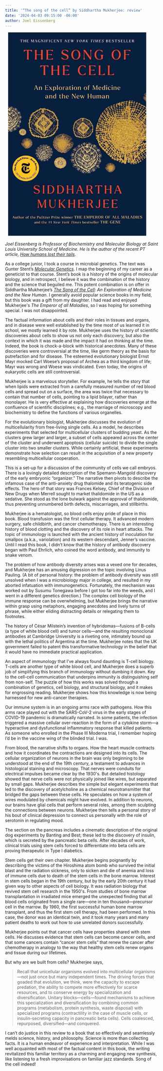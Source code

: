 ```yaml
---
title: '“The song of the cell” by Siddhartha Mukherjee: review'
date: '2024-04-03 09:15:00 -06:00'
author: Joel Eissenberg
---
```


<figure class="on-the-left-side" style="margin-top: 10px; margin-right: 40px; margin-bottom: 10px; margin-left: 10px;">
<img src="/uploads/2024/Mukherjee_Cover_600.jpg" alt="Book cover"/>
<figcaption><a href=""></a>
</figcaption>
</figure>

<i>Joel Eissenberg is Professor of Biochemistry and Molecular Biology at Saint Louis University School of Medicine. He is the author of the recent PT article, <a href="https://pandasthumb.org/archives/2024/04/how-humans-lost-tails.html">How humans lost their tails</a></i>. 

As a college junior, I took a course in microbial genetics. The text was Gunter Stent’s <i><a href="https://www.amazon.com/Molecular-Genetics-Introductory-Gunther-Stent/dp/0716710285">Molecular Genetics</a></i>. I map the beginning of my career as a geneticist to that course. Stent’s book is a history of the origins of molecular biology, and in retrospect, I believe it was the combination of the history and the science that beguiled me. This potent combination is on offer in Siddhartha Mukherjee’s <i><a href="https://www.amazon.com/Song-Cell-Exploration-Medicine-Human/dp/1982117354/">The Song of the Cell</a>: An Exploration of Medicine and the New Human</i>. I generally avoid popular science books in my field, but this book was a gift from my daughter. I had read and enjoyed Mukherjee's <i>The Emperor of all Maladies</i>, so I was hoping for something special. I was not disappointed.

The factual information about cells and their roles in tissues and organs, and in disease were well established by the time most of us learned it in school, we mostly learned it by rote. Mukherjee uses the history of scientific discoveries about cells to show us not only each discovery, but also the context in which it was made and the impact it had on thinking at the time. Indeed, the book is chock-a-block with historical anecdotes. Many of these discoveries were controversial at the time, like germ theory as the basis for putrefaction and for disease. The esteemed evolutionary biologist Ernst Mayr mocked Carl Woese’s proposal of Archea as a third kingdom of life; Mayr was wrong and Woese was vindicated. Even today, the origins of eukaryotic cells are still controversial.

Mukherjee is a marvelous storyteller. For example, he tells the story that when lipids were extracted from a carefully measured number of red blood cells and spread out on a surface, the area was twice that necessary to contain that number of cells, pointing to a lipid bilayer, rather than monolayer. He is very effective at explaining how discoveries emerge at the confluence of scientific disciplines; e.g., the marriage of microscopy and biochemistry to define the functions of various organelles. 

<!--more-->

For the evolutionary biologist, Mukherjee discusses the evolution of multicellularity from free-living single cells. As a model, he describes experiments that selected for multicellular clusters of budding yeast. As the clusters grew larger and larger, a subset of cells appeared across the center of the cluster and underwent apoptosis (cellular suicide) to divide the single cluster into two smaller clusters. While certainly artificial, these experiments demonstrate how selection can result in the acquisition of a new property resembling multicellular cooperation.

This is a set-up for a discussion of the community of cells we call embryos. There is a lovingly detailed description of the Spemann-Mangold discovery of the early embryonic “organizer.” The narrative then pivots to describe the infamous case of the anti-anxiety drug thalomide and its teratogenic side effects. The hero of that story was Frances Kelsey, Chief of the Division of New Drugs when Merrell sought to market thalidomide in the US as a sedative. She stood as the lone bulwark against the approval of thalidomide, thus preventing unnumbered birth defects, miscarriages, and stillbirths. 

Mukherjee is a hematologist, so blood cells enjoy pride of place in this book. Blood transfusion was the first cellular therapy. It advanced modern surgery, safe childbirth, and cancer chemotherapy. There is an interesting history of blood clotting and the discovery of its role in heart attacks. The topic of immunology is launched with the ancient history of inoculation for smallpox (a.k.a., variolation) and its western descendant, Jenner’s vaccine. Until I read this book, I didn’t know that the history of antibody discovery began with Paul Ehrlich, who coined the word antibody, and immunity to snake venom.

The problem of how antibody diversity arises was a vexed one for decades, and Mukherjee has an amusing digression on the topic involving Linus Pauling. (A bit of personal history: the problem of antibody diversity was still unsolved when I was a microbiology major in college, and resulted in my aborted infatuation with immunogenetics. Fortunately, the mechanism was worked out by Susumu Tonegawa before I got too far into the weeds, and I went in a different genetics direction.) The complex cell biology of the immune response can be overwhelming, but Mukherjee brings the narrative within grasp using metaphors, engaging anecdotes and lively turns of phrase, while either eliding distracting details or relegating them to footnotes.

The history of César Milstein’s invention of hybridomas—fusions of B-cells (a type of white blood cell) and tumor cells—and the resulting monoclonal antibodies at Cambridge University is a riveting one, intimately bound up with the lethal politics of Argentina at the time. Mukherjee notes that the UK government failed to patent this transformative technology in the belief that it would have no immediate practical application.

An aspect of immunology that I’ve always found daunting is T-cell biology. T-cells are another type of white blood cell, and Mukherjee does a superb job of simplifying this branch of immunology without dumbing it down. Key to the cell-cell communication that underpins immunity is distinguishing self from non-self. The puzzle of how this works was solved through a combination of genetics, cell biology, and structural biology, and it makes for engrossing reading. Mukherjee shows how this knowledge is now being harnessed for new anti-cancer therapies.

Our immune system is in an ongoing arms race with pathogens. How this arms race played out with the SARS-CoV-2 virus in the early stages of COVID-19 pandemic is dramatically narrated. In some patients, the infection triggered a massive cellular over-reaction in the form of a cytokine storm—a hyperactive and dysfunctional inflammatory response that killed patients. As someone who enrolled in the Phase III Moderna trial, I remember hoping I’d be in the vaccine wing of the blinded trial. I was.

From blood, the narrative shifts to organs. How the heart muscle contracts and how it coordinates the contractions are designed into its cells. The cellular organization of neurons in the brain was only beginning to be understood at the end of the 19th century, a testament to advances in histological staining and microscopy. That nerves were conduits for electrical impulses became clear by the 1930's. But detailed histology showed that nerve cells were not physically joined like wires, but separated by small gaps. Mukherjee describes the simple but elegant experiments that led to the discovery of acetylcholine as a chemical neurotransmitter that bridged the gaps between these cells. He speculates on how a system of wires modulated by chemicals might have evolved. In addition to neurons, our brains have glial cells that perform several roles, among them sculpting the connections between neurons. Mukherjee then tells a personal story of his bout of clinical depression to connect us personally with the role of serotonin in regulating mood. 

The section on the pancreas includes a cinematic description of the original dog experiments by Banting and Best; these led to the discovery of insulin, which is secreted by the pancreatic beta cells. After decades of work, clinical trials using stem cells forced to differentiate into beta cells are proving therapeutic in Type I diabetics.

Stem cells get their own chapter. Mukherjee begins poignantly by describing the victims of the Hiroshima atom bomb who survived the initial blast and the radiation sickness, only to sicken and die of anemia and loss of immune cells due to death of the stem cells in the bone marrow. Interest in stem cells began in the 19th century, but by the early 20th century it had given way to other aspects of cell biology. It was radiation biology that revived stem cell research in the 1950's. From studies of bone marrow transplantation in irradiated mice emerged the unexpected finding that all blood cells originated from a single rare—one in ten thousand—precursor cell in the marrow. By 1960, the first successful human bone marrow transplant, and thus the first stem cell therapy, had been performed. In this case, the donor was an identical twin, and it took many years and many patient deaths to work out how to use unrelated donors successfully.

Mukherjee points out that cancer cells have properties shared with stem cells. He discusses evidence that stem cells can become cancer cells, and that some cancers contain “cancer stem cells” that renew the cancer after chemotherapy in analogy to the way that healthy stem cells renew organs and tissue during our lifetimes.

But why are we built from cells? Mukherjee says,

<blockquote>Recall that unicellular organisms evolved into multicellular organisms—not just once but many independent times. The driving forces that goaded that evolution, we think, were the capacity to escape predation, the ability to compete more effectively for scarce resources, and to conserve energy by specialization and diversification. Unitary blocks—cells—found mechanisms to achieve this specialization and diversification by combining common programs (metabolism, protein synthesis, waste disposal) with specialized programs (contractility in the case of muscle cells, or insulin-secreting capacity in pancreatic beta cells). Cells coalesced, repurposed, diversified—and conquered.</blockquote>

I can’t do justice in this review to a book that so effectively and seamlessly melds science, history, and philosophy. Science is more than collecting facts. It is a human endeavor of experience and interpretation. While I was well acquainted with most of the factual content in this book, the writing revitalized this familiar territory as a charming and engaging new synthesis, like listening to a fresh improvisations on familiar jazz standards. Song of the cell indeed!
